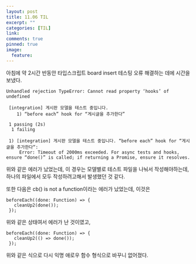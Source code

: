 ```yaml
---
layout: post
title: 11.06 TIL
excerpt: ""
categories: [TIL]
link:
comments: true
pinned: true
image:
  feature: 
---
```


아침에 약 2시간 반동안 타입스크립트 board insert 테스팅 오류 해결하는 데에 시간을 보냈다.

~~~
Unhandled rejection TypeError: Cannot read property ‘hooks’ of undefined

 [integration] 게시판 모델을 테스트 중입니다.
    1) “before each” hook for “게시글을 추가한다”

 1 passing (2s)
  1 failing

 1) [integration] 게시판 모델을 테스트 중입니다. “before each” hook for “게시글을 추가한다“:
     Error: Timeout of 2000ms exceeded. For async tests and hooks, ensure “done()” is called; if returning a Promise, ensure it resolves.
~~~

위와 같은 에러가 났었는데, 이 경우는 모델별로 테스트 파일을 나눠서 작성해야하는데, 하나의 파일에서 모두 작성하려고해서 발생했던 것 같다.

또한 다음은 cb() is not a function이라는 에러가 났었는데, 이것은

~~~
beforeEach((done: Function) => {
   cleanUp2(done());
 });
~~~

위와 같은 상태여서 에러가 난 것이였고,

~~~
beforeEach((done: Function) => {
   cleanUp2(() => done());
 });
~~~

위와 같은 식으로 다시 익명 애로우 함수 형식으로 바꾸니 없어졌다.

